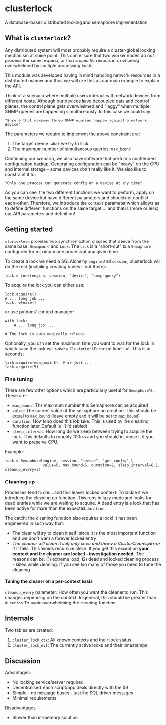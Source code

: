 # clusterlock

A database-based distributed locking and semaphore implementation

## What is `clusterlock`?

Any distributed system will most probably require a cluster-global locking 
mechanism at some point. This can ensure that two worker nodes do not process the
same request, or that a specific resource is not being overwhelmed by multiple
processing hosts.

This module was developed having in mind handling network resources in a distributed
manner and thus we will use this as our main example to explain the API.

Think of a scenario where multiple users interact with network devices from 
different hosts. Although our devices have decoupled data and control planes,
the control plane gets overwhelmed and "laggy" when multiple SNMP queries are
happening simultaneously. In this case we could say:

    "Ensure that maximum three SNMP queries happen against a network device"
    
The parameters we require to implement the above constraint are:

1.  The target device: `what` we try to lock
1.  The maximum number of simultaneous queries: `max_bound`

Continuing our scenario, we also have software that performs unattended
configuration backup. Generating configuration can be "heavy" on the CPU and
internal storage - some devices don't really like it. We also like to constraint
it to:

    "Only one process can generate config on a device at any time"
    
As you can see, the two different functions we want to perform, apply on the same
device but have different parameters and should not conflict each-other.
Therefore, we introduce the `context` parameter which allows as to define
different functions on the same target ... and that is (more or less) our
API parameters and definition! 

## Getting started

`clusterlock` provides two synchronization classes that derive from the same base: 
`Semaphore` and `Lock`. The `Lock` is a "short-cut" to a `Semaphore` configured for
maximum one process at any given time.

To create a lock we need a SQLAlchemy `engine` and `session`, clusterlock will 
do the rest (including creating tables if not there):

    lock = Lock(engine, session, "device", "snmp-query")
    
To acquire the lock you can either use:

    lock.acquire()
    # ... long job ...
    lock.release()
    
or use pythons' context manager:

    with lock:
        # ... long job ...
        
    # The lock is auto-magically release
    
    
Optionally, you can set the maximum time you want to wait for the lock in which 
case the lock will raise a `ClusterLockError` on time-out. This is in seconds:

    lock.acquire(max_wait=5)  # or just ...
    lock.acquire(5)

    
### Fine tuning

There are few other options which are particularly useful for `Semaphore`'s. 
These are:
                     
-  `max_bound`: The maximum number this Semaphore can be acquired
-  `value`: The current value of the semaphore on creation. This should be
    equal to `max_bound` (leave empty and it will be set to `max_bound`)
-   `duration`: How long does this job take. This is used by the cleaning 
    function later. Default is -1 (disabled)
-   `sleep_interval`: How long do we sleep between trying to acquire the lock.
    This defaults to roughly 100ms and you should increase it if you want to 
    preserve CPU.

Example:

    lock = Semaphore(engine, session, "device", "get-config",\
                     value=5, max_bound=5, duration=2, sleep_interval=0.1, cleanup_every=3)

                     
### Cleaning up

Processes tend to die... and this leaves locked context. To tackle it we 
introduce the cleaning up function. This runs in lazy mode and looks for dead 
entries while we are waiting to acquire. A dead entry is a lock that
has been active for more than the expected `duration`.

The catch: the cleaning function also requires a lock! It has been engineered 
in such way that:

-   The clear will try to clean it self! since it is the most important function
    and we don't want a forever locked entry
-   *The cleaner will clean it self only once and throw a ClusterCleanUpError*
    if it fails. This avoids recursive clean. If you get this exception **your
    context and the cleaner are locked - investigation needed**. The reasons 
    can be: (1) extreme load, (2) dead and locked cleaning process - killed while
    cleaning. If you see too many of those you need to tune the cleaning
    
#### Tuning the cleaner on a per-context basis

`cleanup_every` parameter: How often you want the cleaner to run. This changes depending
on the context. In general, this should be greater than `duration` To avoid 
overwhelming the cleaning function

## Internals

Two tables are created:

1.  `cluster_lock_ctx`: All known contexts and their lock status
1.  `cluster_lock_evt`: The currently active locks and their timestamps


## Discussion

Advantages:

- No locking service/server required
- Decentralised, each script/app deals directly with the DB
- Simple - no message buses - just the SQL driver messages
- Minimal requirements

Disadvantages

- Slower than in-memory solution

    



    
    
